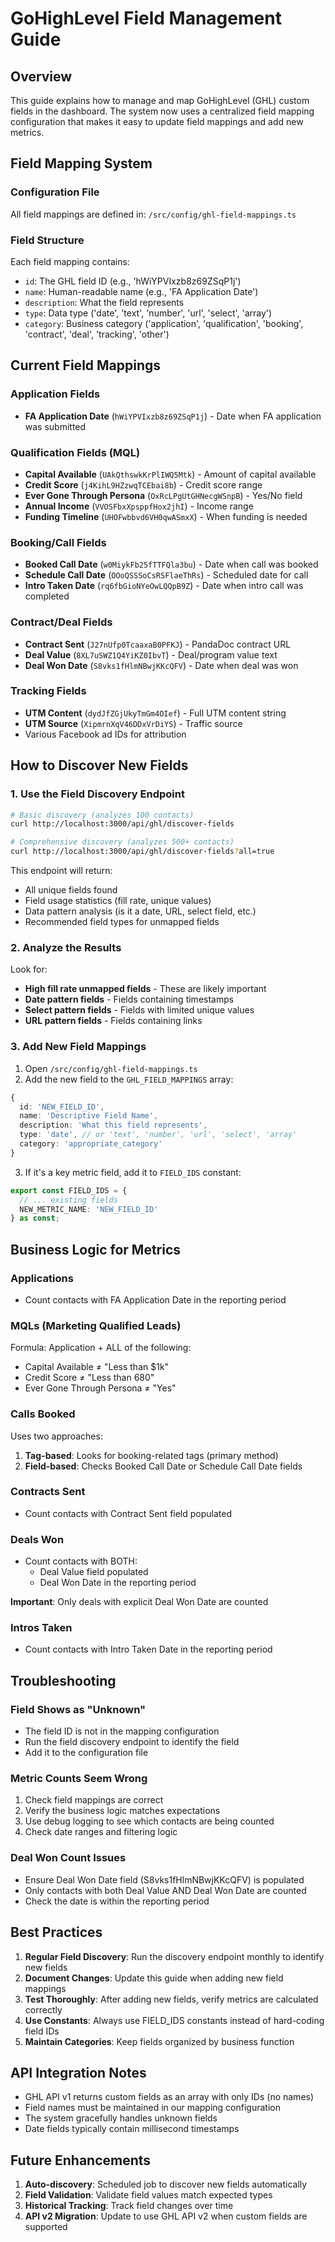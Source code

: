 # GoHighLevel Field Management Guide

## Overview

This guide explains how to manage and map GoHighLevel (GHL) custom fields in the dashboard. The system now uses a centralized field mapping configuration that makes it easy to update field mappings and add new metrics.

## Field Mapping System

### Configuration File
All field mappings are defined in: `/src/config/ghl-field-mappings.ts`

### Field Structure
Each field mapping contains:
- `id`: The GHL field ID (e.g., 'hWiYPVIxzb8z69ZSqP1j')
- `name`: Human-readable name (e.g., 'FA Application Date')
- `description`: What the field represents
- `type`: Data type ('date', 'text', 'number', 'url', 'select', 'array')
- `category`: Business category ('application', 'qualification', 'booking', 'contract', 'deal', 'tracking', 'other')

## Current Field Mappings

### Application Fields
- **FA Application Date** (`hWiYPVIxzb8z69ZSqP1j`) - Date when FA application was submitted

### Qualification Fields (MQL)
- **Capital Available** (`UAkQthswkKrPlIWQ5Mtk`) - Amount of capital available
- **Credit Score** (`j4KihL9HZzwqTCEbai8b`) - Credit score range
- **Ever Gone Through Persona** (`OxRcLPgUtGHNecgWSnpB`) - Yes/No field
- **Annual Income** (`VVOSFbxXpsppfHox2jhI`) - Income range
- **Funding Timeline** (`UHOFwbbvd6VH0qwASmxX`) - When funding is needed

### Booking/Call Fields
- **Booked Call Date** (`w0MiykFb25fTTFQla3bu`) - Date when call was booked
- **Schedule Call Date** (`OOoQSSSoCsRSFlaeThRs`) - Scheduled date for call
- **Intro Taken Date** (`rq6fbGioNYeOwLQQpB9Z`) - Date when intro call was completed

### Contract/Deal Fields
- **Contract Sent** (`J27nUfp0TcaaxaB0PFKJ`) - PandaDoc contract URL
- **Deal Value** (`8XL7uSWZ1Q4YiKZ0IbvT`) - Deal/program value text
- **Deal Won Date** (`S8vks1fHlmNBwjKKcQFV`) - Date when deal was won

### Tracking Fields
- **UTM Content** (`dydJfZGjUkyTmGm4OIef`) - Full UTM content string
- **UTM Source** (`XipmrnXqV46DDxVrDiYS`) - Traffic source
- Various Facebook ad IDs for attribution

## How to Discover New Fields

### 1. Use the Field Discovery Endpoint

```bash
# Basic discovery (analyzes 100 contacts)
curl http://localhost:3000/api/ghl/discover-fields

# Comprehensive discovery (analyzes 500+ contacts)
curl http://localhost:3000/api/ghl/discover-fields?all=true
```

This endpoint will return:
- All unique fields found
- Field usage statistics (fill rate, unique values)
- Data pattern analysis (is it a date, URL, select field, etc.)
- Recommended field types for unmapped fields

### 2. Analyze the Results

Look for:
- **High fill rate unmapped fields** - These are likely important
- **Date pattern fields** - Fields containing timestamps
- **Select pattern fields** - Fields with limited unique values
- **URL pattern fields** - Fields containing links

### 3. Add New Field Mappings

1. Open `/src/config/ghl-field-mappings.ts`
2. Add the new field to the `GHL_FIELD_MAPPINGS` array:

```typescript
{
  id: 'NEW_FIELD_ID',
  name: 'Descriptive Field Name',
  description: 'What this field represents',
  type: 'date', // or 'text', 'number', 'url', 'select', 'array'
  category: 'appropriate_category'
}
```

3. If it's a key metric field, add it to `FIELD_IDS` constant:

```typescript
export const FIELD_IDS = {
  // ... existing fields
  NEW_METRIC_NAME: 'NEW_FIELD_ID'
} as const;
```

## Business Logic for Metrics

### Applications
- Count contacts with FA Application Date in the reporting period

### MQLs (Marketing Qualified Leads)
Formula: Application + ALL of the following:
- Capital Available ≠ "Less than $1k"
- Credit Score ≠ "Less than 680"
- Ever Gone Through Persona ≠ "Yes"

### Calls Booked
Uses two approaches:
1. **Tag-based**: Looks for booking-related tags (primary method)
2. **Field-based**: Checks Booked Call Date or Schedule Call Date fields

### Contracts Sent
- Count contacts with Contract Sent field populated

### Deals Won
- Count contacts with BOTH:
  - Deal Value field populated
  - Deal Won Date in the reporting period

**Important**: Only deals with explicit Deal Won Date are counted

### Intros Taken
- Count contacts with Intro Taken Date in the reporting period

## Troubleshooting

### Field Shows as "Unknown"
- The field ID is not in the mapping configuration
- Run the field discovery endpoint to identify the field
- Add it to the configuration file

### Metric Counts Seem Wrong
1. Check field mappings are correct
2. Verify the business logic matches expectations
3. Use debug logging to see which contacts are being counted
4. Check date ranges and filtering logic

### Deal Won Count Issues
- Ensure Deal Won Date field (S8vks1fHlmNBwjKKcQFV) is populated
- Only contacts with both Deal Value AND Deal Won Date are counted
- Check the date is within the reporting period

## Best Practices

1. **Regular Field Discovery**: Run the discovery endpoint monthly to identify new fields
2. **Document Changes**: Update this guide when adding new field mappings
3. **Test Thoroughly**: After adding new fields, verify metrics are calculated correctly
4. **Use Constants**: Always use FIELD_IDS constants instead of hard-coding field IDs
5. **Maintain Categories**: Keep fields organized by business function

## API Integration Notes

- GHL API v1 returns custom fields as an array with only IDs (no names)
- Field names must be maintained in our mapping configuration
- The system gracefully handles unknown fields
- Date fields typically contain millisecond timestamps

## Future Enhancements

1. **Auto-discovery**: Scheduled job to discover new fields automatically
2. **Field Validation**: Validate field values match expected types
3. **Historical Tracking**: Track field changes over time
4. **API v2 Migration**: Update to use GHL API v2 when custom fields are supported